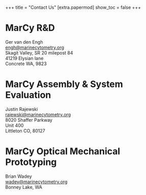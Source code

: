 +++
title = "Contact Us"
[extra.papermod]
show_toc = false
+++

# MarCy R&D
Ger van den Engh\
[engh@marinecytometry.org](mailto:engh@marinecytometry.org)\
Skagit Valley, SR 20 milepost 84\
41219 Elysian lane\
Concrete WA, 9823

# MarCy Assembly & System Evaluation
Justin Rajewski \
[rajewski@marinecytometry.org](mailto:rajewski@marinecytometry.org)\
8020 Shaffer Parkway\
Unit 400\
Littleton CO, 80127

# MarCy Optical Mechanical Prototyping
Brian Wadey\
[wadey@marinecytometry.org](mailto:wadey@marinecytometry.org)\
Bonney Lake, WA